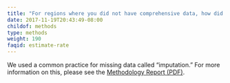 ```yaml
---
title: "For regions where you did not have comprehensive data, how did you estimate the eviction rate?"
date: 2017-11-19T20:43:49-08:00
childof: methods
type: methods
weight: 190
faqid: estimate-rate
---
```

We used a common practice for missing data called “imputation.” For more information on this, please see the <a href="/docs/Eviction Lab Methodology Report.pdf" target="_blank">Methodology Report (PDF)</a>.
